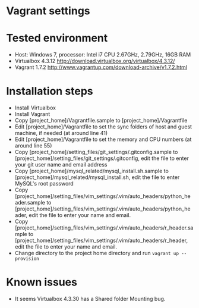 Vagrant settings
================
# Tested environment

- Host: Windows 7, processor: Intel i7 CPU 2.67GHz, 2.79GHz, 16GB RAM
- Virtualbox 4.3.12 http://download.virtualbox.org/virtualbox/4.3.12/
- Vagrant 1.7.2 http://www.vagrantup.com/download-archive/v1.7.2.html

# Installation steps

- Install Virtualbox
- Install Vagrant
- Copy [project_home]/Vagrantfile.sample to [project_home]/Vagrantfile
- Edit [project_home]/Vagrantfile to set the sync folders of host and guest
  machine, if needed (at around line 41)
- Edit [project_home]/Vagrantfile to set the memory and CPU numbers (at around
  line 55)
- Copy [project_home]/setting_files/git_settings/.gitconfig.sample to 
  [project_home]/setting_files/git_settings/.gitconfig, edit the file to enter 
  your git user name and email address
- Copy [project_home]/mysql_related/mysql_install.sh.sample to
  [project_home]/mysql_related/mysql_install.sh, edit the file
  to enter MySQL's root password
- Copy [project_home]/setting_files/vim_settings/.vim/auto_headers/python_header.sample
  to [project_home]/setting_files/vim_settings/.vim/auto_headers/python_header,
  edit the file to enter your name and email.
- Copy [project_home]/setting_files/vim_settings/.vim/auto_headers/r_header.sample
  to [project_home]/setting_files/vim_settings/.vim/auto_headers/r_header,
  edit the file to enter your name and email.
- Change directory to the project home directory and run `vagrant up --provision`

# Known issues
- It seems Virtualbox 4.3.30 has a Shared folder Mounting bug.
